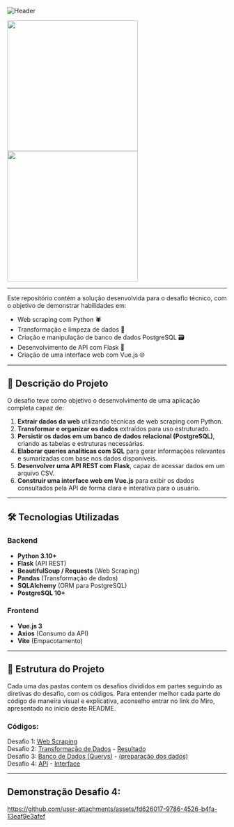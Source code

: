 ![Header](https://github.com/user-attachments/assets/0e5667fd-0729-45f2-9cb2-c264dcbc0489)

<a href="https://miro.com/app/board/uXjVKMtzlK8=/?share_link_id=789037632456">
   <img src="https://github.com/user-attachments/assets/d260dd3d-941f-4662-83e6-09d29804a40e" width="300" >
</a>



<a href="https://www.postman.com/orbital-module-geoscientist-89905040/api/collection/njni10j/api-desafio-4?action=share&creator=43727198">
   <img src="https://github.com/user-attachments/assets/8038ac21-fdf6-4516-b28c-0191b1993a8e" width="300" >
</a>


---
Este repositório contém a solução desenvolvida para o desafio técnico, com o objetivo de demonstrar habilidades em:

- Web scraping com Python 🕷️  
- Transformação e limpeza de dados 🧹  
- Criação e manipulação de banco de dados PostgreSQL 🗃️  
- Desenvolvimento de API com Flask 🔌  
- Criação de uma interface web com Vue.js 🌐  

---

## 🧩 Descrição do Projeto

O desafio teve como objetivo o desenvolvimento de uma aplicação completa capaz de:

1. **Extrair dados da web** utilizando técnicas de web scraping com Python.
2. **Transformar e organizar os dados** extraídos para uso estruturado.
3. **Persistir os dados em um banco de dados relacional (PostgreSQL)**, criando as tabelas e estruturas necessárias.
4. **Elaborar queries analíticas com SQL** para gerar informações relevantes e sumarizadas com base nos dados disponíveis.
5. **Desenvolver uma API REST com Flask**, capaz de acessar dados em um arquivo CSV.
6. **Construir uma interface web em Vue.js** para exibir os dados consultados pela API de forma clara e interativa para o usuário.

---

## 🛠️ Tecnologias Utilizadas

### Backend
- **Python 3.10+**
- **Flask** (API REST)
- **BeautifulSoup / Requests** (Web Scraping)
- **Pandas** (Transformação de dados)
- **SQLAlchemy** (ORM para PostgreSQL)
- **PostgreSQL 10+**

### Frontend
- **Vue.js 3**
- **Axios** (Consumo da API)
- **Vite** (Empacotamento)

---

## 📁 Estrutura do Projeto

Cada uma das pastas contem os desafios divididos em partes seguindo as diretivas do desafio, com os códigos.
Para entender melhor cada parte do código de maneira visual e explicativa, aconselho entrar no link do Miro, apresentado no inicio deste README.


### Códigos:
Desafio 1: [Web Scraping](https://github.com/Thamine-S/Desafio-Nivelamento/blob/main/Desafio_1_2/web_scraping.py) <br>
Desafio 2: [Transformação de Dados](https://github.com/Thamine-S/Desafio-Nivelamento/blob/main/Desafio_1_2/transformacao_de_dados.py) - [Resultado](https://github.com/Thamine-S/Desafio-Nivelamento/blob/main/Desafio_1_2/Teste_thamine.zip) <br>
Desafio 3: [Banco de Dados (Querys)](https://github.com/Thamine-S/Desafio-Nivelamento/blob/main/Desafio_3/querys.sql) - [(preparação dos dados)](https://github.com/Thamine-S/Desafio-Nivelamento/blob/main/Desafio_3/transformacao.py) <br>
Desafio 4: [API](https://github.com/Thamine-S/Desafio-Nivelamento/blob/main/Desafio_4/back_end/app.py) - [Interface](https://github.com/Thamine-S/Desafio-Nivelamento/blob/main/Desafio_4/front_end/interface/src/App.vue) <br>


---

## Demonstração Desafio 4:

https://github.com/user-attachments/assets/fd626017-9786-4526-b4fa-13eaf9e3afef


